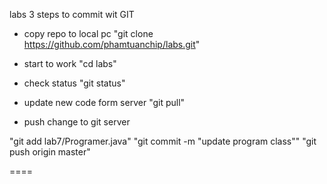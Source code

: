 labs
3 steps to commit wit GIT

* copy repo to local pc
"git clone https://github.com/phamtuanchip/labs.git"

* start to work 
"cd labs" 

* check status 
"git status" 

* update new code form server
"git pull"

* push change to git server

"git add lab7/Programer.java"
"git commit -m "update program class"" 
"git push origin master"




====
